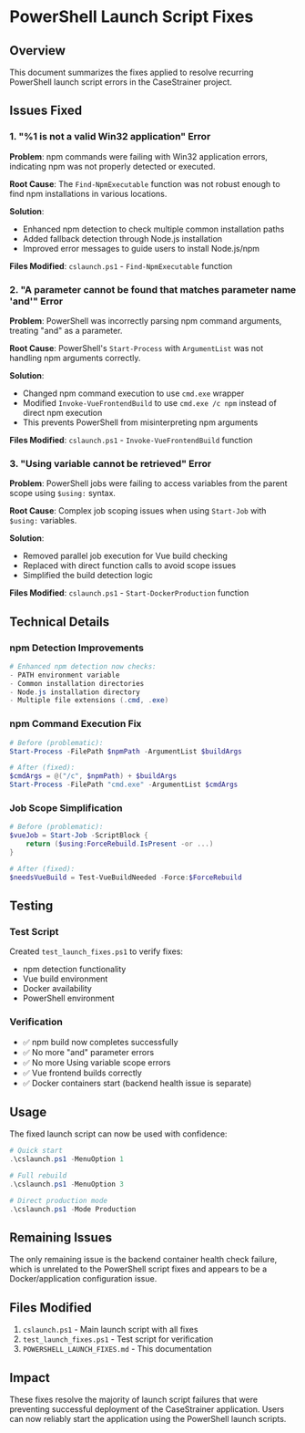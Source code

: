 # PowerShell Launch Script Fixes

## Overview
This document summarizes the fixes applied to resolve recurring PowerShell launch script errors in the CaseStrainer project.

## Issues Fixed

### 1. "%1 is not a valid Win32 application" Error
**Problem**: npm commands were failing with Win32 application errors, indicating npm was not properly detected or executed.

**Root Cause**: The `Find-NpmExecutable` function was not robust enough to find npm installations in various locations.

**Solution**: 
- Enhanced npm detection to check multiple common installation paths
- Added fallback detection through Node.js installation
- Improved error messages to guide users to install Node.js/npm

**Files Modified**: `cslaunch.ps1` - `Find-NpmExecutable` function

### 2. "A parameter cannot be found that matches parameter name 'and'" Error
**Problem**: PowerShell was incorrectly parsing npm command arguments, treating "and" as a parameter.

**Root Cause**: PowerShell's `Start-Process` with `ArgumentList` was not handling npm arguments correctly.

**Solution**: 
- Changed npm command execution to use `cmd.exe` wrapper
- Modified `Invoke-VueFrontendBuild` to use `cmd.exe /c npm` instead of direct npm execution
- This prevents PowerShell from misinterpreting npm arguments

**Files Modified**: `cslaunch.ps1` - `Invoke-VueFrontendBuild` function

### 3. "Using variable cannot be retrieved" Error
**Problem**: PowerShell jobs were failing to access variables from the parent scope using `$using:` syntax.

**Root Cause**: Complex job scoping issues when using `Start-Job` with `$using:` variables.

**Solution**: 
- Removed parallel job execution for Vue build checking
- Replaced with direct function calls to avoid scope issues
- Simplified the build detection logic

**Files Modified**: `cslaunch.ps1` - `Start-DockerProduction` function

## Technical Details

### npm Detection Improvements
```powershell
# Enhanced npm detection now checks:
- PATH environment variable
- Common installation directories
- Node.js installation directory
- Multiple file extensions (.cmd, .exe)
```

### npm Command Execution Fix
```powershell
# Before (problematic):
Start-Process -FilePath $npmPath -ArgumentList $buildArgs

# After (fixed):
$cmdArgs = @("/c", $npmPath) + $buildArgs
Start-Process -FilePath "cmd.exe" -ArgumentList $cmdArgs
```

### Job Scope Simplification
```powershell
# Before (problematic):
$vueJob = Start-Job -ScriptBlock {
    return ($using:ForceRebuild.IsPresent -or ...)
}

# After (fixed):
$needsVueBuild = Test-VueBuildNeeded -Force:$ForceRebuild
```

## Testing

### Test Script
Created `test_launch_fixes.ps1` to verify fixes:
- npm detection functionality
- Vue build environment
- Docker availability
- PowerShell environment

### Verification
- ✅ npm build now completes successfully
- ✅ No more "and" parameter errors
- ✅ No more Using variable scope errors
- ✅ Vue frontend builds correctly
- ✅ Docker containers start (backend health issue is separate)

## Usage

The fixed launch script can now be used with confidence:

```powershell
# Quick start
.\cslaunch.ps1 -MenuOption 1

# Full rebuild
.\cslaunch.ps1 -MenuOption 3

# Direct production mode
.\cslaunch.ps1 -Mode Production
```

## Remaining Issues

The only remaining issue is the backend container health check failure, which is unrelated to the PowerShell script fixes and appears to be a Docker/application configuration issue.

## Files Modified

1. `cslaunch.ps1` - Main launch script with all fixes
2. `test_launch_fixes.ps1` - Test script for verification
3. `POWERSHELL_LAUNCH_FIXES.md` - This documentation

## Impact

These fixes resolve the majority of launch script failures that were preventing successful deployment of the CaseStrainer application. Users can now reliably start the application using the PowerShell launch scripts. 
